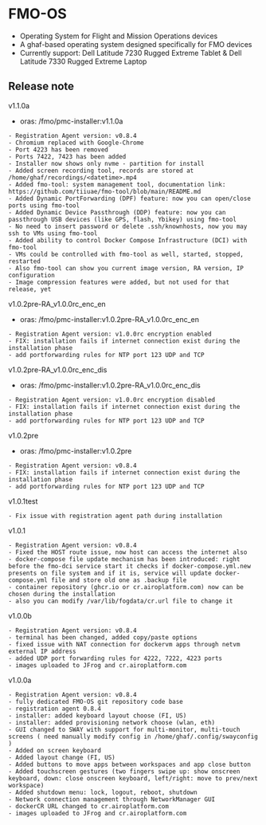 # FMO-OS
* Operating System for Flight and Mission Operations devices
* A ghaf-based operating system designed specifically for FMO devices
* Currently support: Dell Latitude 7230 Rugged Extreme Tablet & Dell Latitude 7330 Rugged Extreme Laptop
## Release note
v1.1.0a
* oras: /fmo/pmc-installer:v1.1.0a
```
- Registration Agent version: v0.8.4
- Chromium replaced with Google-Chrome
- Port 4223 has been removed
- Ports 7422, 7423 has been added
- Installer now shows only nvme - partition for install
- Added screen recording tool, records are stored at /home/ghaf/recordings/<datetime>.mp4
- Added fmo-tool: system management tool, documentation link: https://github.com/tiiuae/fmo-tool/blob/main/README.md
- Added Dynamic PortForwarding (DPF) feature: now you can open/close ports using fmo-tool
- Added Dynamic Device Passthrough (DDP) feature: now you can passthrough USB devices (like GPS, flash, Ybikey) using fmo-tool
- No need to insert password or delete .ssh/knownhosts, now you may ssh to VMs using fmo-tool
- Added ability to control Docker Compose Infrastructure (DCI) with fmo-tool
- VMs could be controlled with fmo-tool as well, started, stopped, restarted
- Also fmo-tool can show you current image version, RA version, IP configuration
- Image compression features were added, but not used for that release, yet
```
v1.0.2pre-RA_v1.0.0rc_enc_en
* oras: /fmo/pmc-installer:v1.0.2pre-RA_v1.0.0rc_enc_en
```
- Registration Agent version: v1.0.0rc encryption enabled
- FIX: installation fails if internet connection exist during the installation phase
- add portforwarding rules for NTP port 123 UDP and TCP
```
v1.0.2pre-RA_v1.0.0rc_enc_dis
* oras: /fmo/pmc-installer:v1.0.2pre-RA_v1.0.0rc_enc_dis
```
- Registration Agent version: v1.0.0rc encryption disabled
- FIX: installation fails if internet connection exist during the installation phase
- add portforwarding rules for NTP port 123 UDP and TCP
```
v1.0.2pre
* oras: /fmo/pmc-installer:v1.0.2pre
```
- Registration Agent version: v0.8.4
- FIX: installation fails if internet connection exist during the installation phase
- add portforwarding rules for NTP port 123 UDP and TCP
```
v1.0.1test
```
- Fix issue with registration agent path during installation
```
v1.0.1
```
- Registration Agent version: v0.8.4
- Fixed the HOST route issue, now host can access the internet also
- docker-compose file update mechanism has been introduced: right before the fmo-dci service start it checks if docker-compose.yml.new presents on file system and if it is, service will update docker-compose.yml file and store old one as .backup file
- container repository (ghcr.io or cr.airoplatform.com) now can be chosen during the installation
- also you can modify /var/lib/fogdata/cr.url file to change it
```
v1.0.0b
```
- Registration Agent version: v0.8.4
- terminal has been changed, added copy/paste options
- fixed issue with NAT connection for dockervm apps through netvm external IP address
- added UDP port forwarding rules for 4222, 7222, 4223 ports
- images uploaded to JFrog and cr.airoplatform.com
```
v1.0.0a
```
- Registration Agent version: v0.8.4
- fully dedicated FMO-OS git repository code base
- registration agent 0.8.4
- installer: added keyboard layout choose (FI, US)
- installer: added provisioning network choose (wlan, eth)
- GUI changed to SWAY with support for multi-monitor, multi-touch screens ( need manually modify config in /home/ghaf/.config/swayconfig )
- Added on screen keyboard
- Added layout change (FI, US)
- Added buttons to move apps between workspaces and app close button
- Added touchscreen gestures (two fingers swipe up: show onscreen keyboard, down: close onscreen keyboard, left/right: move to prev/next workspace)
- Added shutdown menu: lock, logout, reboot, shutdown
- Network connection management through NetworkManager GUI
- dockerCR URL changed to cr.airoplatform.com
- images uploaded to JFrog and cr.airoplatform.com
```
